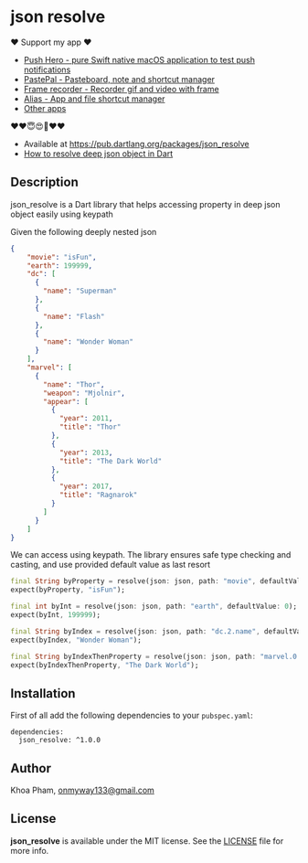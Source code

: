 # json resolve

❤️ Support my app ❤️ 

- [Push Hero - pure Swift native macOS application to test push notifications](https://www.producthunt.com/posts/push-hero-2)
- [PastePal - Pasteboard, note and shortcut manager](https://www.producthunt.com/posts/pastepal)
- [Frame recorder - Recorder gif and video with frame](https://www.producthunt.com/posts/frame-recorder)
- [Alias - App and file shortcut manager](https://www.producthunt.com/posts/alias-shortcut-manager)
- [Other apps](https://onmyway133.github.io/projects/)

❤️❤️😇😍🤘❤️❤️

- Available at https://pub.dartlang.org/packages/json_resolve
- [How to resolve deep json object in Dart](https://dev.to/onmyway133/how-to-resolve-deep-json-object-in-dart-5c5l)

## Description
json_resolve is a Dart library that helps accessing property in deep json object easily using keypath

Given the following deeply nested json

```json
{
    "movie": "isFun",
    "earth": 199999,
    "dc": [
      {
        "name": "Superman"
      },
      {
        "name": "Flash"
      },
      {
        "name": "Wonder Woman"
      }
    ],
    "marvel": [
      {
        "name": "Thor",
        "weapon": "Mjolnir",
        "appear": [
          {
            "year": 2011,
            "title": "Thor"
          },
          {
            "year": 2013,
            "title": "The Dark World"
          },
          {
            "year": 2017,
            "title": "Ragnarok"
          }
        ]
      }
    ]
}
```

We can access using keypath. The library ensures safe type checking and casting, and use provided default value as last resort

```dart
final String byProperty = resolve(json: json, path: "movie", defaultValue: "error");
expect(byProperty, "isFun");

final int byInt = resolve(json: json, path: "earth", defaultValue: 0);
expect(byInt, 199999);

final String byIndex = resolve(json: json, path: "dc.2.name", defaultValue: "error");
expect(byIndex, "Wonder Woman");

final String byIndexThenProperty = resolve(json: json, path: "marvel.0.appear.1.title", defaultValue: "error");
expect(byIndexThenProperty, "The Dark World");
```

## Installation
First of all add the following dependencies to your `pubspec.yaml`:

```
dependencies:
  json_resolve: ^1.0.0
```

## Author

Khoa Pham, onmyway133@gmail.com

## License

**json_resolve** is available under the MIT license. See the [LICENSE](https://github.com/onmyway133/json_resolve/blob/master/LICENSE) file for more info.
